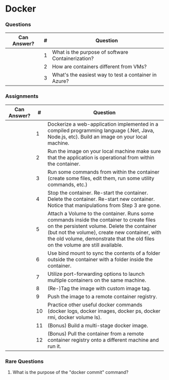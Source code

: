 # Docker

### Questions

| Can Answer? | # | Question                                             |
|-------------|---|------------------------------------------------------|
|             | 1 | What is the purpose of software Containerization?    |
|             | 2 | How are containers different from VMs?               |
|             | 3 | What's the easiest way to test a container in Azure? |

### Assignments

| Can Answer? | # | Question                                             |
|-------------|---|------------------------------------------------------|
|             | 1 | Dockerize a web-application implemented in a compiled programming language (.Net, Java, Node.js, etc). Build an image on your local machine. |
|             | 2 | Run the image on your local machine make sure that the application is operational from within the container. |
|             | 3 | Run some commands from within the container (create some files, edit them, run some utility commands, etc.) |
|             | 4 | Stop the container. Re-start the container. Delete the container. Re-start new container. Notice that manipulations from Step 3 are gone. |
|             | 5 | Attach a Volume to the container. Runs some commands inside the container to create files on the persistent volume. Delete the container (but not the volume), create new container, with the old volume, demonstrate that the old files on the volume are still available. |
|             | 6 | Use bind mount to sync the contents of a folder outside the container with a folder inside the container. |
|             | 7 | Utilize port-forwarding options to launch multiple containers on the same machine. |
|             | 8 | (Re-)Tag the image with custom image tag. |
|             | 9 | Push the image to a remote container registry. |
|             | 10 | Practice other useful docker commands (docker logs, docker images, docker ps, docker rmi, docker volume ls). |
|             | 11 | (Bonus) Build a multi-stage docker image. |
|             | 12 | (Bonus) Pull the container from a remote container registry onto a different machine and run it. |

### Rare Questions
1. What is the purpose of the "docker commit" command?
